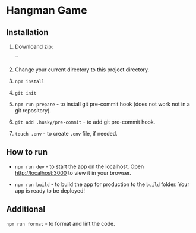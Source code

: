 # Hangman Game

## Installation

1. Downloand zip:

   ``

2. Change your current directory to this project directory.

3. `npm install`

4. `git init`

5. `npm run prepare` - to install git pre-commit hook (does not work not in a git repository).

6. `git add .husky/pre-commit` - to add git pre-commit hook.

7. `touch .env` - to create `.env` file, if needed.

## How to run

- `npm run dev` - to start the app on the localhost. Open [http://localhost:3000](http://localhost:3000) to view it in your browser.

- `npm run build` - to build the app for production to the `build` folder.
  Your app is ready to be deployed!

## Additional

`npm run format` - to format and lint the code.
